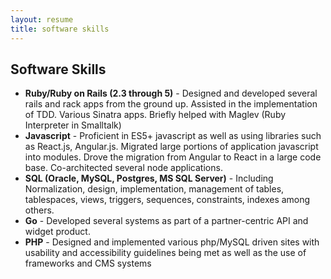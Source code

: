 ```yaml
---
layout: resume
title: software skills
---
```


## Software Skills  

- **Ruby/Ruby on Rails (2.3 through 5)** - Designed and developed several rails and rack apps from the ground up. Assisted in the implementation of TDD. Various Sinatra apps. Briefly helped with Maglev (Ruby Interpreter in Smalltalk) 
- **Javascript** - Proficient in ES5+ javascript as well as using libraries such as React.js, Angular.js. Migrated large portions of application javascript into modules. Drove the migration from Angular to React in a large code base. Co-architected several node applications.
- **SQL (Oracle, MySQL, Postgres, MS SQL Server)** - Including Normalization, design, implementation, management of tables, tablespaces, views, triggers, sequences, constraints, indexes among others.
- **Go** - Developed several systems as part of a partner-centric API and widget product. 
- **PHP** - Designed and implemented various php/MySQL driven sites with usability and accessibility guidelines being met as well as the use of frameworks and CMS systems